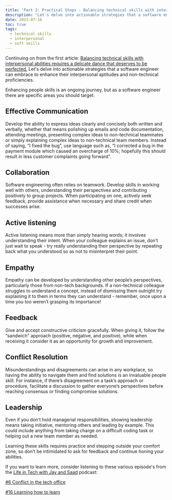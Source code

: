```yaml
---
title: 'Part 2: Practical Steps - Balancing technical skills with interpersonal abilities requires a delicate dance that deserves to be perfected'
description: "Let's delve into actionable strategies that a software engineer can embrace to enhance their interpersonal aptitudes and non-technical proficiencies."
date: 2023-07-16
toc: true
tags:
  - technical skills
  - interpersonal 
  - soft skills
---
```


Continuing on from the first article: [Balancing technical skills with interpersonal abilities requires a delicate dance that deserves to be perfected.](https://saadbess.com/blog/balancing-technical-skills-with-interpersonal-abilities-requires-a-delicate-dance-that-deserves-to-be-perfected) Let's delve into actionable strategies that a software engineer can embrace to enhance their interpersonal aptitudes and non-technical proficiencies.

Enhancing people skills is an ongoing journey, but as a software engineer there are specific areas you should target:

## Effective Communication

Develop the ability to express ideas clearly and concisely both written and verbally, whether that means polishing up emails and code documentation, attending meetings, presenting complex ideas to non-technical teammates or simply explaining complex ideas to non-technical team members. Instead of saying, “I fixed the bug”, use language such as, “I corrected a bug in the payment module which caused an overcharge of 10%; hopefully this should result in less customer complaints going forward”.

## Collaboration

Software engineering often relies on teamwork. Develop skills in working well with others, understanding their perspectives and contributing positively to group projects. When participating on one, actively seek feedback, provide assistance when necessary and share credit when successes arise.

## Active listening

Active listening means more than simply hearing words; it involves understanding their intent. When your colleague explains an issue, don’t just wait to speak - try really understanding their perspective by repeating back what you understood so as not to misinterpret their point.

## Empathy

Empathy can be developed by understanding other people’s perspectives, particularly those from non-tech backgrounds. If a non-technical colleague struggles to understand a concept, instead of dismissing them outright try explaining it to them in terms they can understand - remember, once upon a time you too weren’t grasping its importance!

## Feedback

Give and accept constructive criticism gracefully. When giving it, follow the “sandwich” approach (positive, negative, and positive), while when receiving it consider it as an opportunity for growth and improvement.

## Conflict Resolution

Misunderstandings and disagreements can arise in any workplace, so having the ability to navigate them and find solutions is an invaluable people skill. For instance, if there’s disagreement on a task’s approach or procedure, facilitate a discussion to gather everyone’s perspectives before reaching consensus or finding compromise solutions.

## Leadership

Even if you don’t hold managerial responsibilities, showing leadership means taking initiative, mentoring others and leading by example. This could include anything from taking charge on a difficult coding task or helping out a new team member as needed.

Learning these skills requires practice and stepping outside your comfort zone, so don’t be intimidated to ask for feedback and continue honing your abilities.

If you want to learn more, consider listening to these various episode's from the [Life in Tech with Jay and Saad](https://open.spotify.com/show/5CpnRJqTwRTTa6VDgpgcgk?si=084fac1ad03f4f9b&nd=1) podcast:

[#6 Conflict in the tech office](https://open.spotify.com/episode/2rPwaoZimxs7dpv2GwahF2?si=229999ac0c384cf3&nd=1)

[#16 Learning how to learn](https://open.spotify.com/episode/0jVd0i5qROvIkC8GBVIebw?si=d2e0142071ae41cb&nd=1)